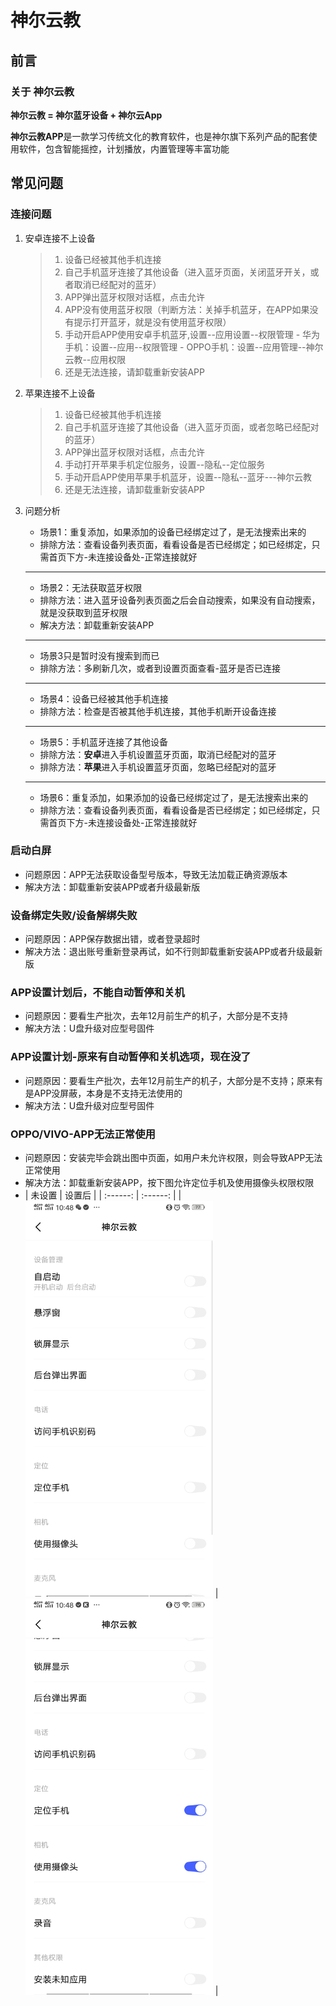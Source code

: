 
# 神尔云教

## 前言

### **关于 神尔云教**

**神尔云教 = 神尔蓝牙设备 + 神尔云App**

**神尔云教APP**是一款学习传统文化的教育软件，也是神尔旗下系列产品的配套使用软件，包含智能摇控，计划播放，内置管理等丰富功能

## 常见问题

### 连接问题

1. 安卓连接不上设备
   >1. 设备已经被其他手机连接
   >2. 自己手机蓝牙连接了其他设备（进入蓝牙页面，关闭蓝牙开关，或者取消已经配对的蓝牙）
   >3. APP弹出蓝牙权限对话框，点击允许
   >4. APP没有使用蓝牙权限（判断方法：关掉手机蓝牙，在APP如果没有提示打开蓝牙，就是没有使用蓝牙权限）
   >5. 手动开启APP使用安卓手机蓝牙,设置--应用设置--权限管理
       - 华为手机：设置--应用--权限管理
       - OPPO手机：设置--应用管理--神尔云教--应用权限
   >6. 还是无法连接，请卸载重新安装APP
2. 苹果连接不上设备
   >1. 设备已经被其他手机连接
   >2. 自己手机蓝牙连接了其他设备（进入蓝牙页面，或者忽略已经配对的蓝牙）
   >3. APP弹出蓝牙权限对话框，点击允许
   >4. 手动打开苹果手机定位服务，设置--隐私--定位服务
   >5. 手动开启APP使用苹果手机蓝牙，设置--隐私--蓝牙---神尔云教
   >6. 还是无法连接，请卸载重新安装APP

3. 问题分析
   - 场景1：重复添加，如果添加的设备已经绑定过了，是无法搜索出来的
   - 排除方法：查看设备列表页面，看看设备是否已经绑定；如已经绑定，只需首页下方-未连接设备处-正常连接就好
   ---
   - 场景2：无法获取蓝牙权限
   - 排除方法：进入蓝牙设备列表页面之后会自动搜索，如果没有自动搜索，就是没获取到蓝牙权限
   - 解决方法：卸载重新安装APP
   ---
   - 场景3只是暂时没有搜索到而已
   - 排除方法：多刷新几次，或者到设置页面查看-蓝牙是否已连接
   ---
   - 场景4：设备已经被其他手机连接
   - 排除方法：检查是否被其他手机连接，其他手机断开设备连接
   ---
   - 场景5：手机蓝牙连接了其他设备
   - 排除方法：**安卓**进入手机设置蓝牙页面，取消已经配对的蓝牙
   - 排除方法：**苹果**进入手机设置蓝牙页面，忽略已经配对的蓝牙
   ---
   - 场景6：重复添加，如果添加的设备已经绑定过了，是无法搜索出来的
   - 排除方法：查看设备列表页面，看看设备是否已经绑定；如已经绑定，只需首页下方-未连接设备处-正常连接就好

### 启动白屏
- 问题原因：APP无法获取设备型号版本，导致无法加载正确资源版本
- 解决方法：卸载重新安装APP或者升级最新版
### 设备绑定失败/设备解绑失败
- 问题原因：APP保存数据出错，或者登录超时
- 解决方法：退出账号重新登录再试，如不行则卸载重新安装APP或者升级最新版

### APP设置计划后，不能自动暂停和关机
- 问题原因：要看生产批次，去年12月前生产的机子，大部分是不支持
- 解决方法：U盘升级对应型号固件

### APP设置计划-原来有自动暂停和关机选项，现在没了
- 问题原因：要看生产批次，去年12月前生产的机子，大部分是不支持；原来有是APP没屏蔽，本身是不支持无法使用的
- 解决方法：U盘升级对应型号固件

### OPPO/VIVO-APP无法正常使用
- 问题原因：安装完毕会跳出图中页面，如用户未允许权限，则会导致APP无法正常使用
- 解决方法：卸载重新安装APP，按下图允许定位手机及使用摄像头权限权限
- | 未设置 | 设置后 |
| :------: | :------: |
| <img src="././image/oppo-set1.png" width="300px"> | <img src="./image/oppo-set2.png" width="300px"> |

